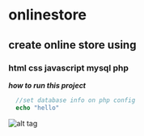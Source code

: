 # onlinestore
## create online store using
### html css javascript mysql php

***how to run this project***

```php
  //set database info on php config
  echo "hello"
```

![alt tag](f1.jpg)
